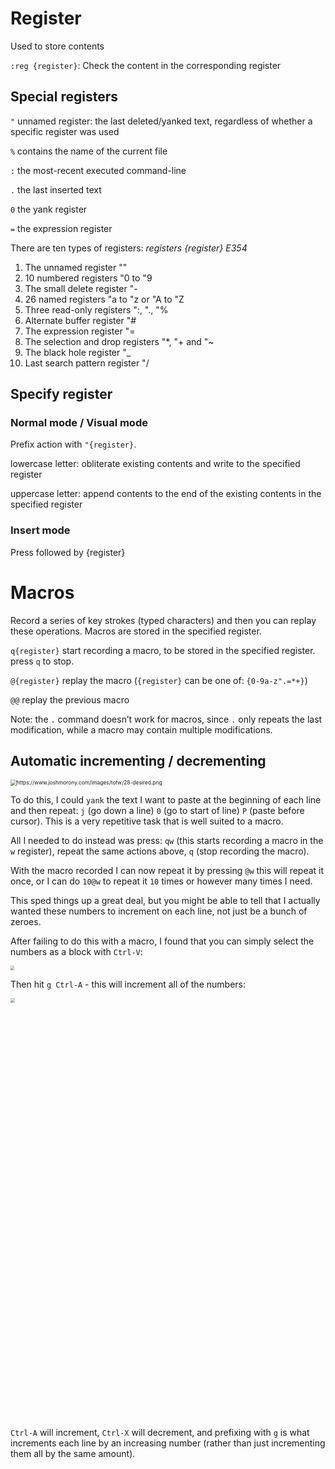 # Register

Used to store contents

`:reg {register}`: Check the content in the corresponding register

## Special registers

`"` unnamed register: the last deleted/yanked text, regardless of whether a specific register was used

`%` contains the name of the current file

`:` the most-recent executed command-line

`.` the last inserted text

`0` the yank register

`=` the expression register

There are ten types of registers:		*registers* *{register}* *E354*
1. The unnamed register ""
2. 10 numbered registers "0 to "9
3. The small delete register "-
4. 26 named registers "a to "z or "A to "Z
5. Three read-only registers ":, "., "%
6. Alternate buffer register "#
7. The expression register "=
8. The selection and drop registers "*, "+ and "~ 
9. The black hole register "_
10. Last search pattern register "/

## Specify register

### Normal mode / Visual mode
Prefix action with `"{register}`.

lowercase letter: obliterate existing contents and write to the specified register

uppercase letter: append contents to the end of the existing contents in the specified register

### Insert mode
Press <C-r> followed by {register}

# Macros

Record a series of key strokes (typed characters) and then you can replay these operations. Macros are stored in the specified register.

`q{register}`    start recording a macro, to be stored in the specified register. press `q` to stop.

`@{register}`    replay the macro (`{register}` can be one of: `{0-9a-z".=*+}`)

`@@` replay the previous macro

Note: the `.` command doesn’t work for macros, since `.` only repeats the last modification, while a macro may contain multiple modifications.

## Automatic incrementing / decrementing

<img src="https://www.joshmorony.com/images/totw/28-desired.png" alt="https://www.joshmorony.com/images/totw/28-desired.png" style="zoom: 60%;" />

To do this, I could `yank` the text I want to paste at the beginning of each line and then repeat: `j` (go down a line) `0` (go to start of line) `P` (paste before cursor). This is a very repetitive task that is well suited to a macro.

All I needed to do instead was press: `qw` (this starts recording a macro in the `w` register), repeat the same actions above, `q` (stop recording the macro).

With the macro recorded I can now repeat it by pressing `@w` this will repeat it once, or I can do `10@w` to repeat it `10` times or however many times I need.

This sped things up a great deal, but you might be able to tell that I actually wanted these numbers to increment on each line, not just be a bunch of zeroes.

After failing to do this with a macro, I found that you can simply select the numbers as a block with `Ctrl-V`:

<img src="https://www.joshmorony.com/images/totw/28-select.png" style="zoom: 40%;" >

Then hit `g Ctrl-A` - this will increment all of the numbers:

<img src="https://www.joshmorony.com/images/totw/28-increment.png" style="zoom:40%;" width=1680>

`Ctrl-A` will increment, `Ctrl-X` will decrement, and prefixing with `g` is what increments each line by an increasing number (rather than just incrementing them all by the same amount).

